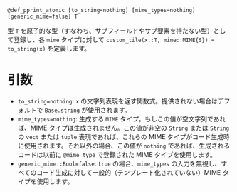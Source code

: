 ```
@def_pprint_atomic [to_string=nothing] [mime_types=nothing] [generic_mime=false] T
```

型 `T` を原子的な型（すなわち、サブフィールドやサブ要素を持たない型）として登録し、各 `mime` タイプに対して `custom_tile(x::T, mime::MIME{S}) = to_string(x)` を定義します。

# 引数

  * `to_string=nothing`: `x` の文字列表現を返す関数式。提供されない場合はデフォルトで `Base.string` が使用されます。
  * `mime_types=nothing`: 生成する `MIME` タイプ。もしこの値が空文字列であれば、MIME タイプは生成されません。この値が非空の `String` または `String` の `vect` または `tuple` 表現であれば、これらの MIME タイプがコード生成時に使用されます。それ以外の場合、この値が `nothing` であれば、生成されるコードは以前に `@mime_type` で登録された MIME タイプを使用します。
  * `generic_mime::Bool=false`: `true` の場合、`mime_types` の入力を無視し、すべてのコード生成に対して一般的（テンプレート化されていない）MIME タイプを使用します。
